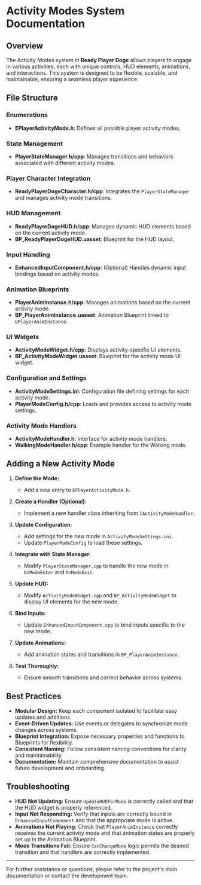 # Activity Modes System Documentation

## Overview

The Activity Modes system in **Ready Player Doge** allows players to engage in various activities, each with unique controls, HUD elements, animations, and interactions. This system is designed to be flexible, scalable, and maintainable, ensuring a seamless player experience.

## File Structure

### Enumerations
- **EPlayerActivityMode.h**: Defines all possible player activity modes.

### State Management
- **PlayerStateManager.h/cpp**: Manages transitions and behaviors associated with different activity modes.

### Player Character Integration
- **ReadyPlayerDogeCharacter.h/cpp**: Integrates the `PlayerStateManager` and manages activity mode transitions.

### HUD Management
- **ReadyPlayerDogeHUD.h/cpp**: Manages dynamic HUD elements based on the current activity mode.
- **BP_ReadyPlayerDogeHUD.uasset**: Blueprint for the HUD layout.

### Input Handling
- **EnhancedInputComponent.h/cpp**: (Optional) Handles dynamic input bindings based on activity modes.

### Animation Blueprints
- **PlayerAnimInstance.h/cpp**: Manages animations based on the current activity mode.
- **BP_PlayerAnimInstance.uasset**: Animation Blueprint linked to `UPlayerAnimInstance`.

### UI Widgets
- **ActivityModeWidget.h/cpp**: Displays activity-specific UI elements.
- **BP_ActivityModeWidget.uasset**: Blueprint for the activity mode UI widget.

### Configuration and Settings
- **ActivityModeSettings.ini**: Configuration file defining settings for each activity mode.
- **PlayerModeConfig.h/cpp**: Loads and provides access to activity mode settings.

### Activity Mode Handlers
- **ActivityModeHandler.h**: Interface for activity mode handlers.
- **WalkingModeHandler.h/cpp**: Example handler for the Walking mode.

## Adding a New Activity Mode

1. **Define the Mode:**
   - Add a new entry to `EPlayerActivityMode.h`.

2. **Create a Handler (Optional):**
   - Implement a new handler class inheriting from `IActivityModeHandler`.

3. **Update Configuration:**
   - Add settings for the new mode in `ActivityModeSettings.ini`.
   - Update `PlayerModeConfig` to load these settings.

4. **Integrate with State Manager:**
   - Modify `PlayerStateManager.cpp` to handle the new mode in `OnModeEnter` and `OnModeExit`.

5. **Update HUD:**
   - Modify `ActivityModeWidget.cpp` and `BP_ActivityModeWidget` to display UI elements for the new mode.

6. **Bind Inputs:**
   - Update `EnhancedInputComponent.cpp` to bind inputs specific to the new mode.

7. **Update Animations:**
   - Add animation states and transitions in `BP_PlayerAnimInstance`.

8. **Test Thoroughly:**
   - Ensure smooth transitions and correct behavior across systems.

## Best Practices

- **Modular Design:** Keep each component isolated to facilitate easy updates and additions.
- **Event-Driven Updates:** Use events or delegates to synchronize mode changes across systems.
- **Blueprint Integration:** Expose necessary properties and functions to Blueprints for flexibility.
- **Consistent Naming:** Follow consistent naming conventions for clarity and maintainability.
- **Documentation:** Maintain comprehensive documentation to assist future development and onboarding.

## Troubleshooting

- **HUD Not Updating:** Ensure `UpdateHUDForMode` is correctly called and that the HUD widget is properly referenced.
- **Input Not Responding:** Verify that inputs are correctly bound in `EnhancedInputComponent` and that the appropriate mode is active.
- **Animations Not Playing:** Check that `PlayerAnimInstance` correctly receives the current activity mode and that animation states are properly set up in the Animation Blueprint.
- **Mode Transitions Fail:** Ensure `CanChangeMode` logic permits the desired transition and that handlers are correctly implemented.

---

For further assistance or questions, please refer to the project's main documentation or contact the development team.

